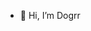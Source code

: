 - 👋 Hi, I’m Dogrr

<!---
RealDogrrDev/RealDogrrDev is a ✨ special ✨ repository because its `README.md` (this file) appears on your GitHub profile.
You can click the Preview link to take a look at your changes.
--->
